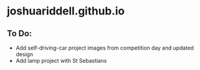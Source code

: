 # joshuariddell.github.io

## To Do:

* Add self-driving-car project images from competition day and updated design
* Add lamp project with St Sebastians
